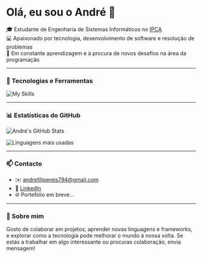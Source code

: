 # Olá, eu sou o André 👋

🎓 Estudante de Engenharia de Sistemas Informáticos no [IPCA](https://ipca.pt)  
💻 Apaixonado por tecnologia, desenvolvimento de software e resolução de problemas  
🚀 Em constante aprendizagem e à procura de novos desafios na área da programação

---

### 🧰 Tecnologias e Ferramentas

![My Skills](https://skillicons.dev/icons?i=python,java,js,html,css,react,nodejs,mysql,git,github,linux)

---

### 📊 Estatísticas do GitHub

![André's GitHub Stats](https://github-readme-stats.vercel.app/api?username=andrefilipereis794&show_icons=true&theme=github_dark&hide_title=true)

![Linguagens mais usadas](https://github-readme-stats.vercel.app/api/top-langs/?username=andrefilipereis794&layout=compact&theme=github_dark)

---

### 📫 Contacto

- ✉️ andrefilipereis794@gmail.com  
- 💼 [LinkedIn](https://www.linkedin.com/in/andre-reis727/)  
- 🌐 Portefólio em breve...

---

### 📌 Sobre mim

Gosto de colaborar em projetos, aprender novas linguagens e frameworks, e explorar como a tecnologia pode melhorar o mundo à nossa volta. Se estás a trabalhar em algo interessante ou procuras colaboração, envia mensagem!



